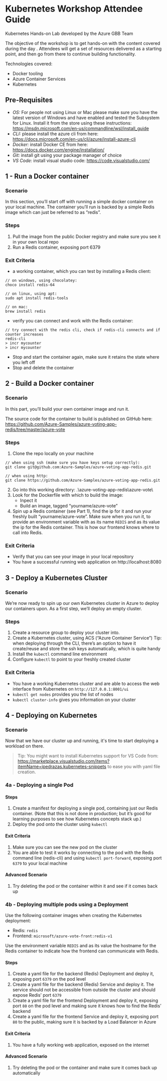 # Kubernetes Workshop Attendee Guide
Kubernetes Hands-on Lab developed by the Azure GBB Team

The objective of the workshop is to get hands-on with the content covered during the day
.
Attendees will get a set of resources delivered as a starting point, and then go from there to continue building functionality.

Technologies covered:
-	Docker tooling
-	Azure Container Services
-	Kubernetes

## Pre-Requisites

- _OS:_ For people not using Linux or Mac please make sure you have the latest version of Windows and have enabled and tested the Subsystem for Linux.  Install it from the store using these instructions: https://msdn.microsoft.com/en-us/commandline/wsl/install_guide  
- _CLI:_ please install the azure cli from here: https://docs.microsoft.com/en-us/cli/azure/install-azure-cli 
- _Docker:_ install Docker CE from here: https://docs.docker.com/engine/installation/ 
- _Git:_ install git using your package manager of choice
- _VS Code:_ install visual studio code: https://code.visualstudio.com/

## 1 - Run a Docker container

### Scenario
In this section, you’ll start off with running a simple docker container on your local machine.
The container you’ll run is backed by a simple Redis image which can just be referred to as “redis”.

### Steps
1. Pull the image from the public Docker registry and make sure you see it in your own local repo
2. Run a Redis container, exposing port 6379


### Exit Criteria
- a working container, which you can test by installing a Redis client:
~~~ 
// on windows, using chocolatey:
choco install redis-64

// on linux, using apt:
sudo apt install redis-tools

// on mac:
brew install redis
~~~

  - verify you can connect and work with the Redis container:

~~~
// try connect with the redis cli, check if redis-cli connects and if counter increases
redis-cli
> incr mycounter
> incr mycounter
~~~

- Stop and start the container again, make sure it retains the state where you left off
- Stop and delete the container

## 2 - Build a Docker container

### Scenario

In this part, you’ll build your own container image and run it.

The source code for the container to build is published on GitHub here: https://github.com/Azure-Samples/azure-voting-app-redis/tree/master/azure-vote 

### Steps

1. Clone the repo locally on your machine

~~~
// when using ssh (make sure you have keys setup correctly):
git clone git@github.com:Azure-Samples/azure-voting-app-redis.git

// when using http:
git clone https://github.com/Azure-Samples/azure-voting-app-redis.git
~~~

2. Go into this working directory: .\azure-voting-app-redis\azure-vote\
3. Look for the Dockerfile with which to build the image:
   - Inpect it 
   - Build an image, tagged “yourname/azure-vote”
4. Spin up a Redis container (see Part 1), find the ip for it and run your freshly built “yourname/azure-vote”.  Make sure when you run it, to provide an environment variable with as its name `REDIS` and as its value the ip for the Redis container.  This is how our frontend knows where to call into Redis.


### Exit Criteria

- Verify that you can see your image in your local repository
- You have a successful running web application on http://localhost:8080

## 3 - Deploy a Kubernetes Cluster

### Scenario

We’re now ready to spin up our own Kubernetes cluster in Azure to deploy our containers upon.  As a first step, we’ll deploy an empty cluster.

### Steps

1.	Create a resource group to deploy your cluster into.
2.	Create a Kubernetes cluster, using ACS (“Azure Container Service”)
Tip: when deploying through the CLI, there’s an option to have it create/reuse and store the ssh keys automatically, which is quite handy
3.	Install the `kubectl` command line environment
4.	Configure `kubectl` to point to your freshly created cluster


### Exit Criteria

- You have a working Kubernetes cluster and are able to access the web interface from Kubernetes on `http://127.0.0.1:8001/ui`
- `kubectl get nodes` provides you the list of nodes
- `kubectl cluster-info` gives you information on your cluster


## 4 - Deploying on Kubernetes

### Scenario

Now that we have our cluster up and running, it's time to start deploying a workload on there.  

> Tip: You might want to install Kubernetes support for VS Code from: https://marketplace.visualstudio.com/items?itemName=ipedrazas.kubernetes-snippets to ease you with yaml file creation.


### 4a - Deploying a single Pod

#### Steps

1.	Create a manifest for deploying a single pod, containing just our Redis container.  (Note that this is not done in production; but it’s good for learning purposes to see how Kubernetes concepts stack up.)
2.	Deploy the pod onto the cluster using `kubectl`

#### Exit Criteria

1.	Make sure you can see the new pod on the cluster
2.	You are able to test it works by connecting to the pod with the Redis command line (redis-cli) and using `kubectl port-forward`, exposing port `6379` to your local machine

#### Advanced Scenario

1.	Try deleting the pod or the container within it and see if it comes back up

### 4b - Deploying multiple pods using a Deployment

Use the following container images when creating the Kubernetes deployment:
- Redis: `redis`
- Frontend: `microsoft/azure-vote-front:redis-v1`

Use the environment variable `REDIS` and as its value the hostname for the Redis container to indicate how the frontend can communicate with Redis.

#### Steps

1.	Create a yaml file for the backend (Redis) Deployment and deploy it, exposing port `6379` on the pod  level
2.	Create a yaml file for the backend (Redis) Service and deploy it.  The service should not be accessible from outside the cluster and should expose Redis’ port `6379`
3.	Create a yaml file for the frontend Deployment and deploy it, exposing port `80` on the pod level and making sure it knows how to find the Redis’ backend
4.	Create a yaml file for the frontend Service and deploy it, exposing port `80` to the public, making sure it is backed by a Load Balancer in Azure


#### Exit Criteria

1.	You have a fully working web application, exposed on the internet

#### Advanced Scenario

1.	Try deleting the pod or the container and make sure it comes back up automatically
